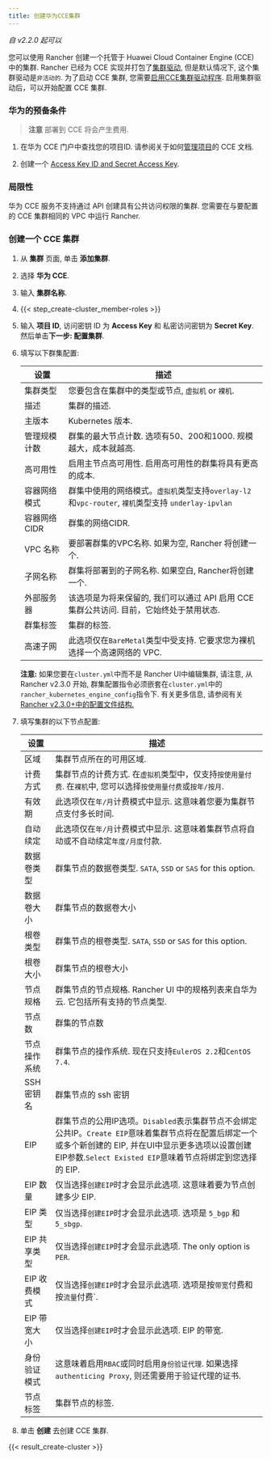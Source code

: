 ```yaml
---
title: 创建华为CCE集群
---
```


_自 v2.2.0 起可以_

您可以使用 Rancher 创建一个托管于 Huawei Cloud Container Engine (CCE) 中的集群. Rancher 已经为 CCE 实现并打包了[集群驱动](/docs/admin-settings/drivers/cluster-drivers/), 但是默认情况下, 这个集群驱动是`非活动的`. 为了启动 CCE 集群, 您需要[启用CCE集群驱动程序](/docs/admin-settings/drivers/cluster-drivers/#activating-deactivating-cluster-drivers). 启用集群驱动后，可以开始配置 CCE 集群.

### 华为的预备条件

>**注意**
>部署到 CCE 将会产生费用.

1. 在华为 CCE 门户中查找您的项目ID. 请参阅关于如何[管理项目](https://support.huaweicloud.com/en-us/usermanual-iam/en-us_topic_0066738518.html)的 CCE 文档.

2. 创建一个 [Access Key ID and Secret Access Key](https://support.huaweicloud.com/en-us/usermanual-iam/en-us_topic_0079477318.html).

### 局限性

华为 CCE 服务不支持通过 API 创建具有公共访问权限的集群. 您需要在与要配置的 CCE 集群相同的 VPC 中运行 Rancher.

### 创建一个 CCE 集群

1. 从 **集群** 页面, 单击 **添加集群**.

2. 选择 **华为 CCE**.

3. 输入 **集群名称**.

4. {{< step_create-cluster_member-roles >}}

5. 输入 **项目 ID**, 访问密钥 ID 为 **Access Key** 和 私密访问密钥为 **Secret Key**. 然后单击**下一步: 配置集群**.

6. 填写以下群集配置:

    |设置|描述|
    |---|---|
    | 集群类型 | 您要包含在集群中的类型或节点, `虚拟机` or `裸机`. |
	| 描述 | 集群的描述. |
	| 主版本 | Kubernetes 版本. |
	| 管理规模计数 | 群集的最大节点计数. 选项有50、200和1000. 规模越大，成本就越高. |
	| 高可用性 | 启用主节点高可用性. 启用高可用性的群集将具有更高的成本. |
	| 容器网络模式 | 群集中使用的网络模式。`虚拟机`类型支持`overlay-l2`和`vpc-router`, `裸机`类型支持 `underlay-ipvlan` |
	| 容器网络 CIDR | 群集的网络CIDR. |
	| VPC 名称 | 要部署群集的VPC名称. 如果为空, Rancher 将创建一个. |
	| 子网名称 | 群集将部署到的子网名称. 如果空白, Rancher将创建一个. |
	| 外部服务器 | 该选项是为将来保留的, 我们可以通过 API 启用 CCE 集群公共访问. 目前，它始终处于禁用状态. |
	| 群集标签 | 集群的标签. |
	| 高速子网 | 此选项仅在`BareMetal`类型中受支持. 它要求您为裸机选择一个高速网络的 VPC. |

	**注意:** 如果您要在`cluster.yml`中而不是  Rancher UI中编辑集群, 请注意, 从 Rancher v2.3.0 开始, 群集配置指令必须嵌套在`cluster.yml`中的`rancher_kubernetes_engine_config`指令下. 有关更多信息, 请参阅有关 [Rancher v2.3.0+中的配置文件结构.](/docs/cluster-provisioning/rke-clusters/options/#config-file-structure-in-rancher-v2-3-0)

7. 填写集群的以下节点配置:

    |设置|描述|
	|---|---|
	| 区域 | 集群节点所在的可用区域. |
	| 计费方式 | 集群节点的计费方式. 在`虚拟机`类型中，仅支持`按使用量付费`. 在`裸机`中, 您可以选择`按使用量付费`或`按年/按月`. |
	| 有效期 | 此选项仅在`年/月`计费模式中显示. 这意味着您要为集群节点支付多长时间. |
	| 自动续定 | 此选项仅在`年/月`计费模式中显示. 这意味着集群节点将自动或不自动续定`年度/月度`付款. |
	| 数据卷类型 | 群集节点的数据卷类型. `SATA`, `SSD` or `SAS` for this option. |
	| 数据卷大小 | 群集节点的数据卷大小 |
	| 根卷类型 | 群集节点的根卷类型. `SATA`, `SSD` or `SAS` for this option. |
	| 根卷大小 | 群集节点的根卷大小 |
	| 节点规格 | 群集节点的节点规格. Rancher UI 中的规格列表来自华为云. 它包括所有支持的节点类型. |
	| 节点数 | 群集的节点数 |
	| 节点操作系统 | 群集节点的操作系统. 现在只支持`EulerOS 2.2`和`CentOS 7.4`. |
	| SSH密钥名 | 群集节点的 ssh 密钥 |
	| EIP | 群集节点的公用IP选项。`Disabled`表示集群节点不会绑定公共IP。`Create EIP`意味着集群节点将在配置后绑定一个或多个新创建的 EIP, 并在UI中显示更多选项以设置创建EIP参数.`Select Existed EIP`意味着节点将绑定到您选择的 EIP.  |
	| EIP 数量 | 仅当选择`创建EIP`时才会显示此选项. 这意味着要为节点创建多少 EIP. |
	| EIP 类型 | 仅当选择`创建EIP`时才会显示此选项. 选项是 `5_bgp` 和 `5_sbgp`. |
	| EIP 共享类型 | 仅当选择`创建EIP`时才会显示此选项. The only option is `PER`. |
	| EIP 收费模式 | 仅当选择`创建EIP`时才会显示此选项. 选项是按`带宽`付费和按`流量`付费`. |
	| EIP 带宽大小 | 仅当选择`创建EIP`时才会显示此选项. EIP 的带宽. |
	| 身份验证模式 | 这意味着启用`RBAC`或同时启用`身份验证代理`. 如果选择`authenticing Proxy`, 则还需要用于验证代理的证书. |
	| 节点标签 | 集群节点的标签. |

8. 单击 **创建** 去创建 CCE 集群.

{{< result_create-cluster >}}
